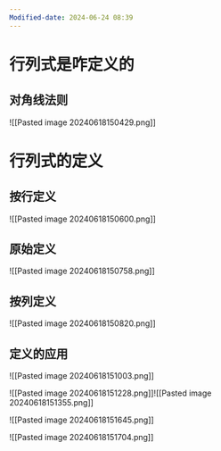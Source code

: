 ```yaml
---
Modified-date: 2024-06-24 08:39
---
```


# 行列式是咋定义的

## 对角线法则
 ![[Pasted image 20240618150429.png]]

# 行列式的定义

## 按行定义

![[Pasted image 20240618150600.png]]



## 原始定义
![[Pasted image 20240618150758.png]]

## 按列定义
![[Pasted image 20240618150820.png]]


## 定义的应用

![[Pasted image 20240618151003.png]]

![[Pasted image 20240618151228.png]]![[Pasted image 20240618151355.png]]



![[Pasted image 20240618151645.png]]

![[Pasted image 20240618151704.png]]
